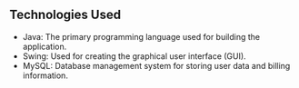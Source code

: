 ## Technologies Used

- Java: The primary programming language used for building the application.
- Swing: Used for creating the graphical user interface (GUI).
- MySQL: Database management system for storing user data and billing information.
